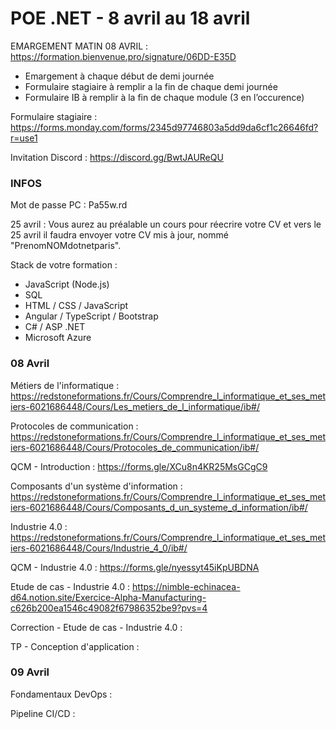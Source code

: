 # POE .NET - 8 avril au 18 avril

EMARGEMENT MATIN 08 AVRIL : https://formation.bienvenue.pro/signature/06DD-E35D

- Emargement à chaque début de demi journée
- Formulaire stagiaire à remplir a la fin de chaque demi journée
- Formulaire IB à remplir à la fin de chaque module (3 en l’occurence)

Formulaire stagiaire : https://forms.monday.com/forms/2345d97746803a5dd9da6cf1c26646fd?r=use1

Invitation Discord : https://discord.gg/BwtJAUReQU

### INFOS 

Mot de passe PC : Pa55w.rd

25 avril : Vous aurez au préalable un cours pour réecrire votre CV et vers le 25 avril il faudra envoyer votre CV mis à jour, nommé "PrenomNOMdotnetparis".

Stack de votre formation :
- JavaScript (Node.js)
- SQL
- HTML / CSS / JavaScript
- Angular / TypeScript / Bootstrap
- C# / ASP .NET
- Microsoft Azure

### 08 Avril

Métiers de l'informatique : https://redstoneformations.fr/Cours/Comprendre_l_informatique_et_ses_metiers-6021686448/Cours/Les_metiers_de_l_informatique/ib#/

Protocoles de communication : https://redstoneformations.fr/Cours/Comprendre_l_informatique_et_ses_metiers-6021686448/Cours/Protocoles_de_communication/ib#/

QCM - Introduction : https://forms.gle/XCu8n4KR25MsGCgC9

Composants d'un système d'information : https://redstoneformations.fr/Cours/Comprendre_l_informatique_et_ses_metiers-6021686448/Cours/Composants_d_un_systeme_d_information/ib#/

Industrie 4.0 : https://redstoneformations.fr/Cours/Comprendre_l_informatique_et_ses_metiers-6021686448/Cours/Industrie_4_0/ib#/

QCM - Industrie 4.0 : https://forms.gle/nyessyt45iKpUBDNA

Etude de cas - Industrie 4.0 : https://nimble-echinacea-d64.notion.site/Exercice-Alpha-Manufacturing-c626b200ea1546c49082f67986352be9?pvs=4

Correction - Etude de cas - Industrie 4.0 : 

TP - Conception d'application : 

### 09 Avril

Fondamentaux DevOps :

Pipeline CI/CD :
